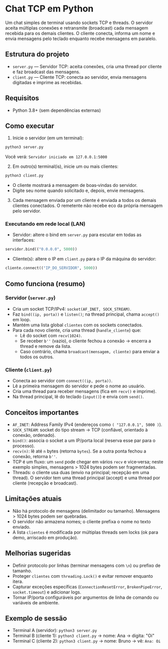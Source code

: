 # Chat TCP em Python

Um chat simples de terminal usando sockets TCP e threads. O servidor aceita múltiplas conexões e retransmite (broadcast) cada mensagem recebida para os demais clientes. O cliente conecta, informa um nome e envia mensagens pelo teclado enquanto recebe mensagens em paralelo.

## Estrutura do projeto
- `server.py` — Servidor TCP: aceita conexões, cria uma thread por cliente e faz broadcast das mensagens.
- `client.py` — Cliente TCP: conecta ao servidor, envia mensagens digitadas e imprime as recebidas.

## Requisitos
- Python 3.8+ (sem dependências externas)

## Como executar
1. Inicie o servidor (em um terminal):
```bash
python3 server.py
```
Você verá: `Servidor iniciado em 127.0.0.1:5000`

2. Em outro(s) terminal(is), inicie um ou mais clientes:
```bash
python3 client.py
```
- O cliente mostrará a mensagem de boas‑vindas do servidor.
- Digite seu nome quando solicitado e, depois, envie mensagens.

3. Cada mensagem enviada por um cliente é enviada a todos os demais clientes conectados. O remetente não recebe eco da própria mensagem pelo servidor.

### Executando em rede local (LAN)
- Servidor: altere o bind em `server.py` para escutar em todas as interfaces:
```python
servidor.bind(("0.0.0.0", 5000))
```
- Cliente(s): altere o IP em `client.py` para o IP da máquina do servidor:
```python
cliente.connect(("IP_DO_SERVIDOR", 5000))
```

## Como funciona (resumo)
### Servidor (`server.py`)
- Cria um socket TCP/IPv4: `socket(AF_INET, SOCK_STREAM)`.
- Faz `bind((ip, porta))` e `listen()`; na thread principal, chama `accept()` em loop.
- Mantém uma lista global `clientes` com os sockets conectados.
- Para cada novo cliente, cria uma thread (`handle_cliente`) que:
  - Lê do socket com `recv(1024)`.
  - Se receber `b''` (vazio), o cliente fechou a conexão → encerra a thread e remove da lista.
  - Caso contrário, chama `broadcast(mensagem, cliente)` para enviar a todos os outros.

### Cliente (`client.py`)
- Conecta ao servidor com `connect((ip, porta))`.
- Lê a primeira mensagem do servidor e pede o nome ao usuário.
- Cria uma thread para receber mensagens (fica em `recv()` e imprime).
- Na thread principal, lê do teclado (`input()`) e envia com `send()`.

## Conceitos importantes
- `AF_INET`: Address Family IPv4 (endereços como `( "127.0.0.1", 5000 )`).
- `SOCK_STREAM`: socket do tipo stream → TCP (confiável, orientado à conexão, ordenado).
- `bind()`: associa o socket a um IP/porta local (reserva esse par para o processo).
- `recv(n)`: lê até `n` bytes (retorna `bytes`). Se a outra ponta fechou a conexão, retorna `b''`.
- TCP é um fluxo: um `send` pode chegar em vários `recv` e vice‑versa; neste exemplo simples, mensagens > 1024 bytes podem ser fragmentadas.
- Threads: o cliente usa duas (envio na principal; recepção em uma thread). O servidor tem uma thread principal (accept) e uma thread por cliente (recepção e broadcast).

## Limitações atuais
- Não há protocolo de mensagens (delimitador ou tamanho). Mensagens > 1024 bytes podem ser quebradas.
- O servidor não armazena nomes; o cliente prefixa o nome no texto enviado.
- A lista `clientes` é modificada por múltiplas threads sem locks (ok para demo, arriscado em produção).

## Melhorias sugeridas
- Definir protocolo por linhas (terminar mensagens com `\n`) ou prefixo de tamanho.
- Proteger `clientes` com `threading.Lock()` e evitar remover enquanto itera.
- Capturar exceções específicas (`ConnectionResetError`, `BrokenPipeError`, `socket.timeout`) e adicionar logs.
- Tornar IP/porta configuráveis por argumentos de linha de comando ou variáveis de ambiente.

## Exemplo de sessão
- Terminal A (servidor): `python3 server.py`
- Terminal B (cliente 1): `python3 client.py` → nome: Ana → digita: "Oi"
- Terminal C (cliente 2): `python3 client.py` → nome: Bruno → vê: `Ana: Oi`
